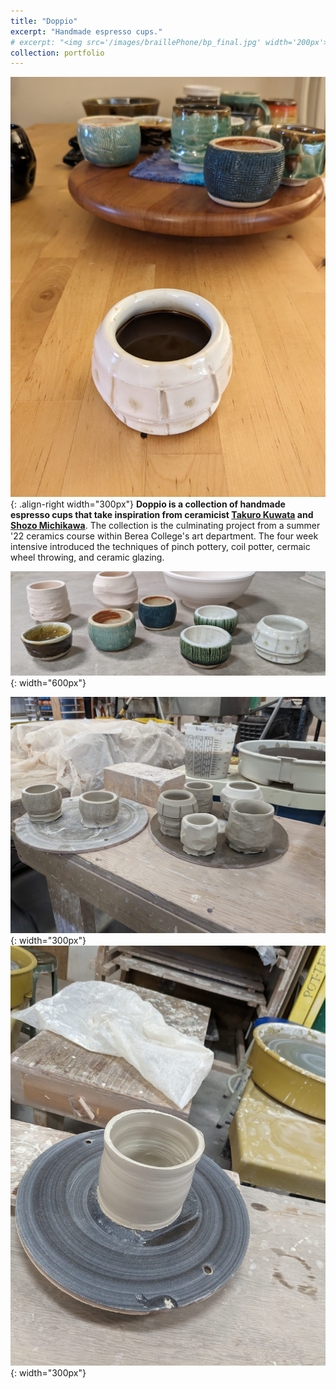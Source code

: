 ```yaml
---
title: "Doppio"
excerpt: "Handmade espresso cups."
# excerpt: "<img src='/images/braillePhone/bp_final.jpg' width='200px'>"
collection: portfolio
---
```


![Espresso Cups Coffee](/images/doppio/ceramics_cups_coffee.jpg "Espresso Cups Coffee"){: .align-right width="300px"}
**Doppio is a collection of handmade espresso cups that take inspiration from ceramicist <a href="http://www.takurokuwata.com/" target="_blank">Takuro Kuwata</a> and <a href="https://www.shozo-michikawa.com/profile_en" target="_blank">Shozo Michikawa</a>**. The collection is the culminating project from a summer '22 ceramics course within Berea College's art department. The four week intensive introduced the techniques of pinch pottery, coil potter, cermaic wheel throwing, and ceramic glazing.<br>

![Espresso Cups](/images/doppio/ceramics_cups_display_edit.jpg "Espresso Cups"){: width="600px"}

![Espresso Cups Drying](/images/doppio/ceramics_cups_drying.jpg "Espresso Cups Drying"){: width="300px"}
![Espresso Cups Drying](/images/doppio/ceramics_pen_holder.jpg "Espresso Cups Drying"){: width="300px"}
